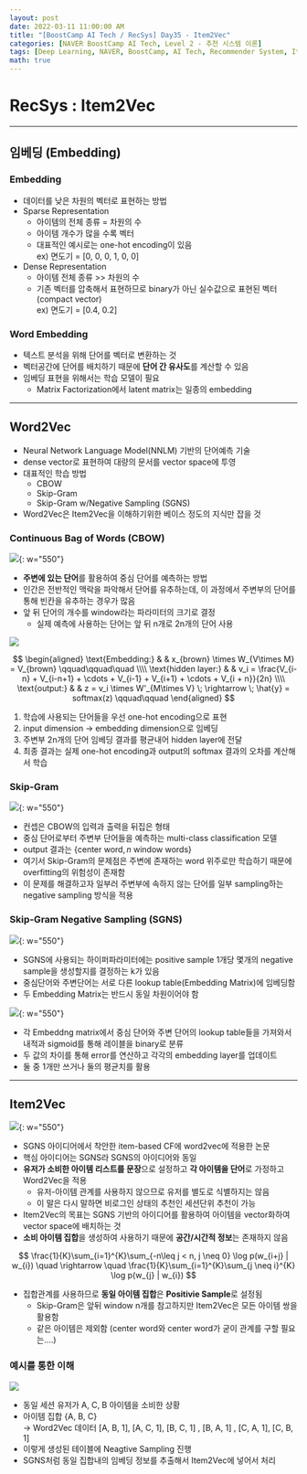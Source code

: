 ```yaml
---
layout: post
date: 2022-03-11 11:00:00 AM
title: "[BoostCamp AI Tech / RecSys] Day35 - Item2Vec"
categories: [NAVER BoostCamp AI Tech, Level 2 - 추천 시스템 이론]
tags: [Deep Learning, NAVER, BoostCamp, AI Tech, Recommender System, Item2Vec]
math: true
---
```

# RecSys : Item2Vec

---

## 임베딩 (Embedding)

### Embedding

- 데이터를 낮은 차원의 벡터로 표현하는 방법
- Sparse Representation
  - 아이템의 전체 종류 = 차원의 수
  - 아이템 개수가 많을 수록 벡터
  - 대표적인 예시로는 one-hot encoding이 있음  
    ex) 면도기 = [0, 0, 0, 1, 0, 0]
- Dense Representation
  - 아이템 전체 종류 >> 차원의 수
  - 기존 벡터를 압축해서 표현하므로 binary가 아닌 실수값으로 표현된 벡터 (compact vector)  
    ex) 면도기 = [0.4, 0.2]

### Word Embedding
  - 텍스트 분석을 위해 단어를 벡터로 변환하는 것
  - 벡터공간에 단어를 배치하기 때문에 **단어 간 유사도**를 계산할 수 있음
  - 임베딩 표현을 위해서는 학습 모델이 필요
    - Matrix Factorization에서 latent matrix는 일종의 embedding

---

## Word2Vec

- Neural Network Language Model(NNLM) 기반의 단어예측 기술
- dense vector로 표현하여 대량의 문서를 vector space에 투영
- 대표적인 학습 방법
  - CBOW
  - Skip-Gram
  - Skip-Gram w/Negative Sampling (SGNS)
- Word2Vec은 Item2Vec을 이해하기위한 베이스 정도의 지식만 잡을 것
  
### Continuous Bag of Words (CBOW)

![](/image/boostcamp/recsys/basic/cbow.png){: w="550"}

- **주변에 있는 단어**를 활용하여 중심 단어를 예측하는 방법
- 인간은 전반적인 맥락을 파악해서 단어를 유추하는데, 이 과정에서 주변부의 단어를 통해 빈칸을 유추하는 경우가 많음
- 앞 뒤 단어의 개수를 window라는 파라미터의 크기로 결정
  - 실제 예측에 사용하는 단어는 앞 뒤 n개로 2n개의 단어 사용

![](/image/boostcamp/recsys/basic/cbow2.png)

$$
\begin{aligned}
\text{Embedding:} & & x_{brown} \times W_{V\times M} = V_{brown} \qquad\qquad\quad \\\\
\text{hidden layer:} & & v_i = \frac{V_{i-n} + V_{i-n+1} + \cdots + V_{i-1} + V_{i+1} + \cdots + V_{i + n}}{2n} \\\\
\text{output:} & & z = v_i \times W'_{M\times V} \; \rightarrow \; \hat{y} = softmax(z) \qquad\qquad
\end{aligned}
$$

1. 학습에 사용되는 단어들을 우선 one-hot encoding으로 표현
2. input dimension $\rightarrow$ embedding dimension으로 임베딩
3. 주변부 2n개의 단어 임베딩 결과를 평균내어 hidden layer에 전달
4. 최종 결과는 실제 one-hot encoding과 output의 softmax 결과의 오차를 계산해서 학습

### Skip-Gram

![](/image/boostcamp/recsys/basic/skipgram.png){: w="550"}

- 컨셉은 CBOW의 입력과 출력을 뒤집은 형태
- 중심 단어로부터 주변부 단어들을 예측하는 multi-class classification 모델
- output 결과는 $\{ \text{center word}, n \text{ window words} \}$
- 여기서 Skip-Gram의 문제점은 주변에 존재하는 word 위주로만 학습하기 때문에 overfitting의 위험성이 존재함
- 이 문제를 해결하고자 일부러 주변부에 속하지 않는 단어를 일부 sampling하는 negative sampling 방식을 적용

### Skip-Gram Negative Sampling (SGNS)

![](/image/boostcamp/recsys/basic/sgns1.png){: w="550"}

- SGNS에 사용되는 하이퍼파라미터에는 positive sample 1개당 몇개의 negative sample을 생성할지를 결정하는 k가 있음
- 중심단어와 주변단어는 서로 다른 lookup table(Embedding Matrix)에 임베딩함
- 두 Embedding Matrix는 반드시 동일 차원이어야 함

![](/image/boostcamp/recsys/basic/sgns2.png){: w="550"}

- 각 Embeddng matrix에서 중심 단어와 주변 단어의 lookup table들을 가져와서 내적과 sigmoid를 통해 레이블을 binary로 분류
- 두 값의 차이를 통해 error를 연산하고 각각의 embedding layer를 업데이트
- 둘 중 1개만 쓰거나 둘의 평균치를 활용

---

## Item2Vec

![](/image/boostcamp/recsys/basic/item2vec.png){: w="550"}

- SGNS 아이디어에서 착안한 item-based CF에 word2vec에 적용한 논문
- 핵심 아이디어는 SGNS라 SGNS의 아이디어와 동일
- **유저가 소비한 아이템 리스트를 문장**으로 설정하고 **각 아이템을 단어**로 가정하고 Word2Vec을 적용
  - 유저-아이템 관계를 사용하지 않으므로 유저를 별도로 식별하지는 않음
  - 이 말은 다시 말하면 비로그인 상태의 추천인 세션단위 추천이 가능
- Item2Vec의 목표는 SGNS 기반의 아이디어를 활용하여 아이템을 vector화하여 vector space에 배치하는 것
- **소비 아이템 집합**을 생성하여 사용하기 때문에 **공간/시간적 정보**는  존재하지 않음

$$
\frac{1}{K}\sum_{i=1}^{K}\sum_{-n\leq j < n, j \neq 0} \log p(w_{i+j} | w_{i}) \quad \rightarrow \quad \frac{1}{K}\sum_{i=1}^{K}\sum_{j \neq i}^{K} \log p(w_{j} | w_{i})
$$

- 집합관계를 사용하므로 **동일 아이템 집합**은 **Positivie Sample**로 설정됨
  - Skip-Gram은 앞뒤 window n개를 참고하지만 Item2Vec은 모든 아이템 쌍을 활용함
  - 같은 아이템은 제외함 (center word와 center word가 굳이 관계를 구할 필요는....)

### 예시를 통한 이해

![](/image/boostcamp/recsys/basic/item2vec2.png)

- 동일 세션 유저가 A, C, B 아이템을 소비한 상황
- 아이템 집합 {A, B, C}  
  $\rightarrow$ Word2Vec 데이터 [A, B, 1], [A, C, 1], [B, C, 1] , [B, A, 1] , [C, A, 1], [C, B, 1]
- 이렇게 생성된 테이블에 Neagtive Sampling 진행
- SGNS처럼 동일 집합내의 임베딩 정보를 추출해서 Item2Vec에 넣어서 처리

